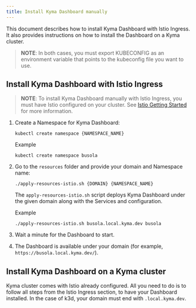 ```yaml
---
title: Install Kyma Dashboard manually
---
```


This document describes how to install Kyma Dashboard with Istio Ingress. It also provides instructions on how to install the Dashboard on a Kyma cluster.

> **NOTE**: In both cases, you must export KUBECONFIG as an environment variable that points to the kubeconfig file you want to use.

## Install Kyma Dashboard with Istio Ingress

> **NOTE**: To install Kyma Dashboard manually with Istio Ingress, you must have Istio configured on your cluster. See [Istio Getting Started](https://istio.io/latest/docs/setup/getting-started/) for more information.

1. Create a Namespace for Kyma Dashboard:

   `kubectl create namespace {NAMESPACE_NAME}`

   Example

   `kubectl create namespace busola`

2. Go to the `resources` folder and provide your domain and Namespace name:

   `./apply-resources-istio.sh {DOMAIN} {NAMESPACE_NAME}`

   The `apply-resources-istio.sh` script deploys Kyma Dashboard under the given domain along with the Services and configuration.

   Example

   `./apply-resources-istio.sh busola.local.kyma.dev busola`

3. Wait a minute for the Dashboard to start.
4. The Dashboard is available under your domain (for example, `https://busola.local.kyma.dev/`).

## Install Kyma Dashboard on a Kyma cluster

Kyma cluster comes with Istio already configured. All you need to do is to follow all steps from the Istio Ingress section, to have your Dashboard installed.
In the case of k3d, your domain must end with `.local.kyma.dev`.
